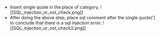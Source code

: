- Insert single quote in the place of category.
![[SQL_injection_or_not_check.png]]
- After doing the above step, place sql comment after the single quote(') to conclude that there is a sql injection error.
![[SQL_injection_or_not_check2.png]]